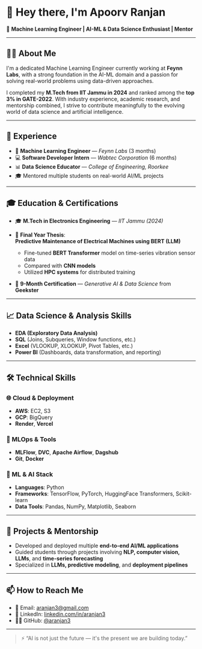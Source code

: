 # 👋 Hey there, I'm Apoorv Ranjan

🎯 **Machine Learning Engineer | AI-ML & Data Science Enthusiast | Mentor**

---

## 👨‍💻 About Me

I'm a dedicated Machine Learning Engineer currently working at **Feynn Labs**, with a strong foundation in the AI-ML domain and a passion for solving real-world problems using data-driven approaches.

I completed my **M.Tech from IIT Jammu in 2024** and ranked among the **top 3% in GATE-2022**. With industry experience, academic research, and mentorship combined, I strive to contribute meaningfully to the evolving world of data science and artificial intelligence.

---

## 🚀 Experience

- 🤖 **Machine Learning Engineer** — *Feynn Labs* (3 months)
- 💻 **Software Developer Intern** — *Wabtec Corporation* (6 months)
- 📊 **Data Science Educator** — *College of Engineering, Roorkee*
- 🎓 Mentored multiple students on real-world AI/ML projects

---

## 🎓 Education & Certifications

- 🎓 **M.Tech in Electronics Engineering** — *IIT Jammu (2024)*
- 🧪 **Final Year Thesis**:  
  **Predictive Maintenance of Electrical Machines using BERT (LLM)**  
  - Fine-tuned **BERT Transformer** model on time-series vibration sensor data  
  - Compared with **CNN models**  
  - Utilized **HPC systems** for distributed training

- 📜 **9-Month Certification** — *Generative AI & Data Science* from **Geekster**

---

## 📈 Data Science & Analysis Skills

- **EDA (Exploratory Data Analysis)**
- **SQL** (Joins, Subqueries, Window functions, etc.)
- **Excel** (VLOOKUP, XLOOKUP, Pivot Tables, etc.)
- **Power BI** (Dashboards, data transformation, and reporting)

---

## 🛠️ Technical Skills

### 🌐 Cloud & Deployment
- **AWS**: EC2, S3
- **GCP**: BigQuery
- **Render**, **Vercel**

### 🧪 MLOps & Tools
- **MLFlow**, **DVC**, **Apache Airflow**, **Dagshub**
- **Git**, **Docker**

### 🔬 ML & AI Stack
- **Languages**: Python
- **Frameworks**: TensorFlow, PyTorch, HuggingFace Transformers, Scikit-learn
- **Data Tools**: Pandas, NumPy, Matplotlib, Seaborn

---

## 🤝 Projects & Mentorship

- Developed and deployed multiple **end-to-end AI/ML applications**
- Guided students through projects involving **NLP, computer vision, LLMs**, and **time-series forecasting**
- Specialized in **LLMs, predictive modeling**, and **deployment pipelines**

---

## 📫 How to Reach Me

- 📧 Email: aranjan3@gmail.com  
- 🔗 LinkedIn: [linkedin.com/in/aranjan3](https://linkedin.com/in/aranjan3)  
- 🧑‍💻 GitHub: [@aranjan3](https://github.com/aranjan3)

---

> ⚡ “AI is not just the future — it's the present we are building today.”

